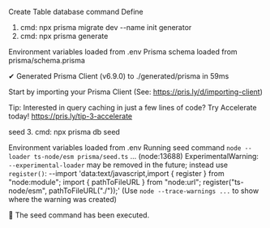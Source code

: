 Create Table database command
Define 
1. cmd: npx prisma migrate dev --name init 
generator
2. cmd:  npx prisma generate

Environment variables loaded from .env
Prisma schema loaded from prisma/schema.prisma

✔ Generated Prisma Client (v6.9.0) to ./generated/prisma in 59ms

Start by importing your Prisma Client (See: https://pris.ly/d/importing-client)

Tip: Interested in query caching in just a few lines of code? Try Accelerate today! https://pris.ly/tip-3-accelerate

seed
3. cmd:  npx prisma db seed

Environment variables loaded from .env
Running seed command `node --loader ts-node/esm prisma/seed.ts` ...
(node:13688) ExperimentalWarning: `--experimental-loader` may be removed in the future; instead use `register()`:
--import 'data:text/javascript,import { register } from "node:module"; import { pathToFileURL } from "node:url"; register("ts-node/esm", pathToFileURL("./"));'
(Use `node --trace-warnings ...` to show where the warning was created)

🌱  The seed command has been executed.